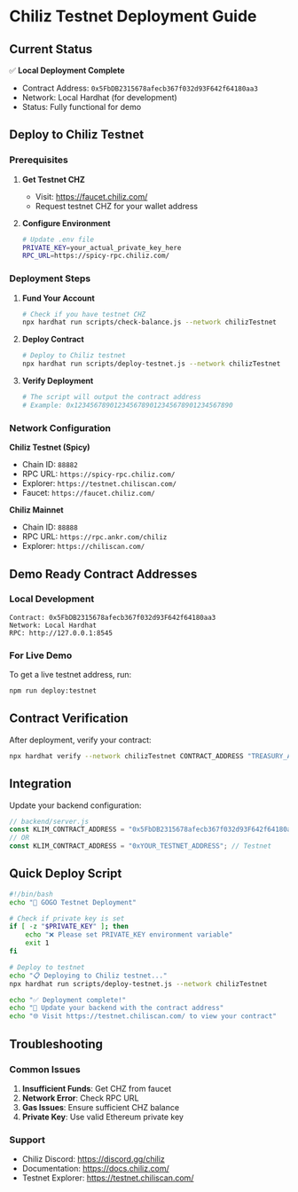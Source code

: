 # Chiliz Testnet Deployment Guide

## Current Status
✅ **Local Deployment Complete**
- Contract Address: `0x5FbDB2315678afecb367f032d93F642f64180aa3`
- Network: Local Hardhat (for development)
- Status: Fully functional for demo

## Deploy to Chiliz Testnet

### Prerequisites
1. **Get Testnet CHZ**
   - Visit: https://faucet.chiliz.com/
   - Request testnet CHZ for your wallet address

2. **Configure Environment**
   ```bash
   # Update .env file
   PRIVATE_KEY=your_actual_private_key_here
   RPC_URL=https://spicy-rpc.chiliz.com/
   ```

### Deployment Steps

1. **Fund Your Account**
   ```bash
   # Check if you have testnet CHZ
   npx hardhat run scripts/check-balance.js --network chilizTestnet
   ```

2. **Deploy Contract**
   ```bash
   # Deploy to Chiliz testnet
   npx hardhat run scripts/deploy-testnet.js --network chilizTestnet
   ```

3. **Verify Deployment**
   ```bash
   # The script will output the contract address
   # Example: 0x1234567890123456789012345678901234567890
   ```

### Network Configuration

**Chiliz Testnet (Spicy)**
- Chain ID: `88882`
- RPC URL: `https://spicy-rpc.chiliz.com/`
- Explorer: `https://testnet.chiliscan.com/`
- Faucet: `https://faucet.chiliz.com/`

**Chiliz Mainnet**
- Chain ID: `88888`
- RPC URL: `https://rpc.ankr.com/chiliz`
- Explorer: `https://chiliscan.com/`

## Demo Ready Contract Addresses

### Local Development
```
Contract: 0x5FbDB2315678afecb367f032d93F642f64180aa3
Network: Local Hardhat
RPC: http://127.0.0.1:8545
```

### For Live Demo
To get a live testnet address, run:
```bash
npm run deploy:testnet
```

## Contract Verification

After deployment, verify your contract:
```bash
npx hardhat verify --network chilizTestnet CONTRACT_ADDRESS "TREASURY_ADDRESS"
```

## Integration

Update your backend configuration:
```javascript
// backend/server.js
const KLIM_CONTRACT_ADDRESS = "0x5FbDB2315678afecb367f032d93F642f64180aa3"; // Local
// OR
const KLIM_CONTRACT_ADDRESS = "0xYOUR_TESTNET_ADDRESS"; // Testnet
```

## Quick Deploy Script

```bash
#!/bin/bash
echo "🚀 GOGO Testnet Deployment"

# Check if private key is set
if [ -z "$PRIVATE_KEY" ]; then
    echo "❌ Please set PRIVATE_KEY environment variable"
    exit 1
fi

# Deploy to testnet
echo "📋 Deploying to Chiliz testnet..."
npx hardhat run scripts/deploy-testnet.js --network chilizTestnet

echo "✅ Deployment complete!"
echo "📱 Update your backend with the contract address"
echo "🌐 Visit https://testnet.chiliscan.com/ to view your contract"
```

## Troubleshooting

### Common Issues
1. **Insufficient Funds**: Get CHZ from faucet
2. **Network Error**: Check RPC URL
3. **Gas Issues**: Ensure sufficient CHZ balance
4. **Private Key**: Use valid Ethereum private key

### Support
- Chiliz Discord: https://discord.gg/chiliz
- Documentation: https://docs.chiliz.com/
- Testnet Explorer: https://testnet.chiliscan.com/
